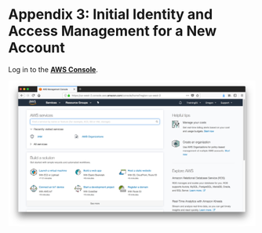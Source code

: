 # Appendix 3: Initial Identity and Access Management for a New Account

Log in to the **[AWS Console](https://console.aws.amazon.com)**. 

![01](./images/01.png)
